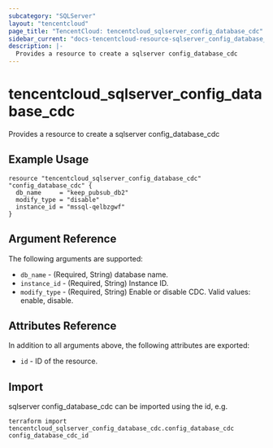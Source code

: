 ```yaml
---
subcategory: "SQLServer"
layout: "tencentcloud"
page_title: "TencentCloud: tencentcloud_sqlserver_config_database_cdc"
sidebar_current: "docs-tencentcloud-resource-sqlserver_config_database_cdc"
description: |-
  Provides a resource to create a sqlserver config_database_cdc
---
```


# tencentcloud_sqlserver_config_database_cdc

Provides a resource to create a sqlserver config_database_cdc

## Example Usage

```hcl
resource "tencentcloud_sqlserver_config_database_cdc" "config_database_cdc" {
  db_name     = "keep_pubsub_db2"
  modify_type = "disable"
  instance_id = "mssql-qelbzgwf"
}
```

## Argument Reference

The following arguments are supported:

* `db_name` - (Required, String) database name.
* `instance_id` - (Required, String) Instance ID.
* `modify_type` - (Required, String) Enable or disable CDC. Valid values: enable, disable.

## Attributes Reference

In addition to all arguments above, the following attributes are exported:

* `id` - ID of the resource.



## Import

sqlserver config_database_cdc can be imported using the id, e.g.

```
terraform import tencentcloud_sqlserver_config_database_cdc.config_database_cdc config_database_cdc_id
```

